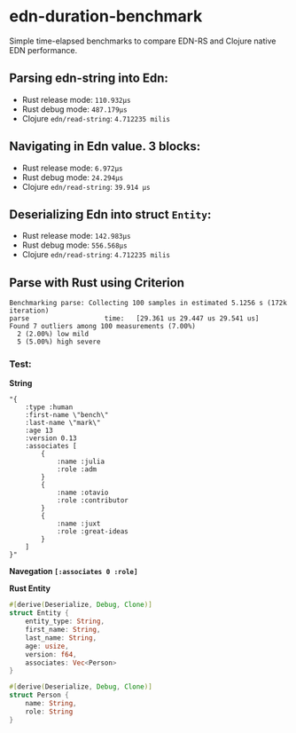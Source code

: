 # edn-duration-benchmark
Simple time-elapsed benchmarks to compare EDN-RS and Clojure native EDN performance.

## Parsing edn-string into Edn:

* Rust release mode: `110.932µs`
* Rust debug mode: `487.179µs`
* Clojure `edn/read-string`: `4.712235 milis`

## Navigating in Edn value. 3 blocks:

* Rust release mode: `6.972µs`
* Rust debug mode: `24.294µs`
* Clojure `edn/read-string`: `39.914 µs`


## Deserializing Edn into struct `Entity`:
* Rust release mode: `142.983µs`
* Rust debug mode: `556.568µs`
* Clojure `edn/read-string`: `4.712235 milis`

## Parse with Rust using Criterion

```
Benchmarking parse: Collecting 100 samples in estimated 5.1256 s (172k iteration)  
parse                   time:   [29.361 us 29.447 us 29.541 us]
Found 7 outliers among 100 measurements (7.00%)
  2 (2.00%) low mild
  5 (5.00%) high severe
```

### Test:

**String**
```
"{
    :type :human
    :first-name \"bench\"
    :last-name \"mark\"
    :age 13
    :version 0.13
    :associates [
        {
            :name :julia
            :role :adm
        }
        {
            :name :otavio
            :role :contributor
        }
        {
            :name :juxt
            :role :great-ideas
        }
    ]
}"
```

**Navegation `[:associates 0 :role]`**

**Rust Entity**
```rust
#[derive(Deserialize, Debug, Clone)]
struct Entity {
    entity_type: String,
    first_name: String,
    last_name: String,
    age: usize,
    version: f64,
    associates: Vec<Person>
}

#[derive(Deserialize, Debug, Clone)]
struct Person {
    name: String,
    role: String
}
```

